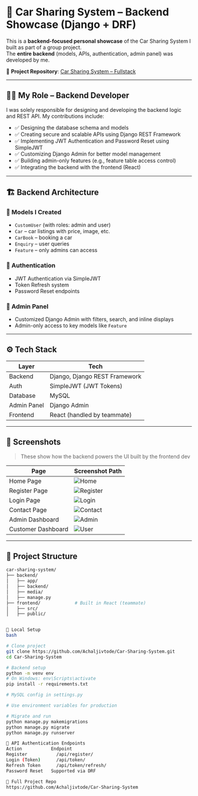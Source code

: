 # 🚗 Car Sharing System – Backend Showcase (Django + DRF)

This is a **backend-focused personal showcase** of the Car Sharing System I built as part of a group project.  
The **entire backend** (models, APIs, authentication, admin panel) was developed by me.

🔗 **Project Repository**: [Car Sharing System – Fullstack](https://github.com/Achaljivtode/Car-Sharing-System)

---

## 🧑‍💻 My Role – Backend Developer

I was solely responsible for designing and developing the backend logic and REST API. My contributions include:

- ✅ Designing the database schema and models
- ✅ Creating secure and scalable APIs using Django REST Framework
- ✅ Implementing JWT Authentication and Password Reset using SimpleJWT
- ✅ Customizing Django Admin for better model management
- ✅ Building admin-only features (e.g., feature table access control)
- ✅ Integrating the backend with the frontend (React)

---

## 🏗️ Backend Architecture

### 🔹 Models I Created
- `CustomUser` (with roles: admin and user)
- `Car` – car listings with price, image, etc.
- `CarBook` – booking a car
- `Enquiry` – user queries
- `Feature` – only admins can access

### 🔹 Authentication
- JWT Authentication via SimpleJWT
- Token Refresh system
- Password Reset endpoints

### 🔹 Admin Panel
- Customized Django Admin with filters, search, and inline displays
- Admin-only access to key models like `Feature`

---

## ⚙️ Tech Stack

| Layer        | Tech                          |
|--------------|-------------------------------|
| Backend      | Django, Django REST Framework |
| Auth         | SimpleJWT (JWT Tokens)        |
| Database     | MySQL                         |
| Admin Panel  | Django Admin                  |
| Frontend     | React (handled by teammate)   |

---

## 📸 Screenshots

> These show how the backend powers the UI built by the frontend dev

| Page              | Screenshot Path |
|-------------------|------------------|
| Home Page         | ![Home](../Car-Sharing-System/frontend/public/screenshots/homepage.png) |
| Register Page     | ![Register](../Car-Sharing-System/frontend/public/screenshots/register_page.png) |
| Login Page        | ![Login](../Car-Sharing-System/frontend/public/screenshots/login_page.png) |
| Contact Page      | ![Contact](../Car-Sharing-System/frontend/public/screenshots/contact_page.png) |
| Admin Dashboard   | ![Admin](../Car-Sharing-System/frontend/public/screenshots/admin_dashboard.png) |
| Customer Dashboard| ![User](../Car-Sharing-System/frontend/public/screenshots/customer_dashboard.png) |

---

## 📂 Project Structure

```bash
car-sharing-system/
├── backend/
│   ├── app/
│   ├── backend/
│   ├── media/         
│   ├── manage.py
├── frontend/             # Built in React (teammate)
│   ├── src/
│   ├── public/


🚀 Local Setup
bash

# Clone project
git clone https://github.com/Achaljivtode/Car-Sharing-System.git
cd Car-Sharing-System

# Backend setup
python -m venv env
# On Windows: env\Scripts\activate
pip install -r requirements.txt

# MySQL config in settings.py

# Use environment variables for production

# Migrate and run
python manage.py makemigrations
python manage.py migrate
python manage.py runserver

📌 API Authentication Endpoints
Action	         Endpoint
Register	       /api/register/
Login (Token)	   /api/token/
Refresh Token	   /api/token/refresh/
Password Reset	 Supported via DRF

🔗 Full Project Repo
https://github.com/Achaljivtode/Car-Sharing-System

